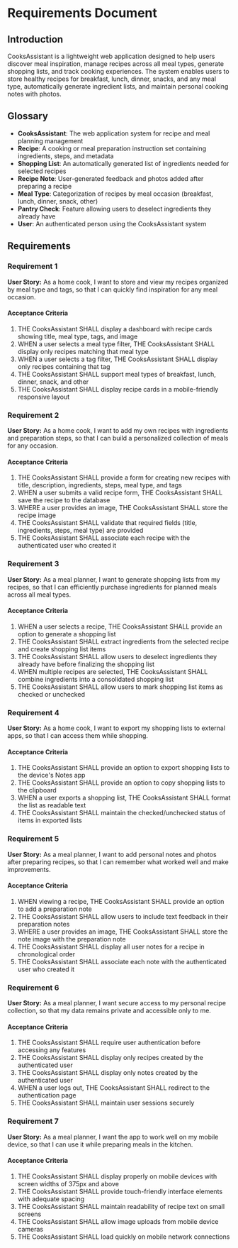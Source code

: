 # Requirements Document

## Introduction

CooksAssistant is a lightweight web application designed to help users discover meal inspiration, manage recipes across all meal types, generate shopping lists, and track cooking experiences. The system enables users to store healthy recipes for breakfast, lunch, dinner, snacks, and any meal type, automatically generate ingredient lists, and maintain personal cooking notes with photos.

## Glossary

- **CooksAssistant**: The web application system for recipe and meal planning management
- **Recipe**: A cooking or meal preparation instruction set containing ingredients, steps, and metadata
- **Shopping List**: An automatically generated list of ingredients needed for selected recipes
- **Recipe Note**: User-generated feedback and photos added after preparing a recipe
- **Meal Type**: Categorization of recipes by meal occasion (breakfast, lunch, dinner, snack, other)
- **Pantry Check**: Feature allowing users to deselect ingredients they already have
- **User**: An authenticated person using the CooksAssistant system

## Requirements

### Requirement 1

**User Story:** As a home cook, I want to store and view my recipes organized by meal type and tags, so that I can quickly find inspiration for any meal occasion.

#### Acceptance Criteria

1. THE CooksAssistant SHALL display a dashboard with recipe cards showing title, meal type, tags, and image
2. WHEN a user selects a meal type filter, THE CooksAssistant SHALL display only recipes matching that meal type
3. WHEN a user selects a tag filter, THE CooksAssistant SHALL display only recipes containing that tag
4. THE CooksAssistant SHALL support meal types of breakfast, lunch, dinner, snack, and other
5. THE CooksAssistant SHALL display recipe cards in a mobile-friendly responsive layout

### Requirement 2

**User Story:** As a home cook, I want to add my own recipes with ingredients and preparation steps, so that I can build a personalized collection of meals for any occasion.

#### Acceptance Criteria

1. THE CooksAssistant SHALL provide a form for creating new recipes with title, description, ingredients, steps, meal type, and tags
2. WHEN a user submits a valid recipe form, THE CooksAssistant SHALL save the recipe to the database
3. WHERE a user provides an image, THE CooksAssistant SHALL store the recipe image
4. THE CooksAssistant SHALL validate that required fields (title, ingredients, steps, meal type) are provided
5. THE CooksAssistant SHALL associate each recipe with the authenticated user who created it

### Requirement 3

**User Story:** As a meal planner, I want to generate shopping lists from my recipes, so that I can efficiently purchase ingredients for planned meals across all meal types.

#### Acceptance Criteria

1. WHEN a user selects a recipe, THE CooksAssistant SHALL provide an option to generate a shopping list
2. THE CooksAssistant SHALL extract ingredients from the selected recipe and create shopping list items
3. THE CooksAssistant SHALL allow users to deselect ingredients they already have before finalizing the shopping list
4. WHEN multiple recipes are selected, THE CooksAssistant SHALL combine ingredients into a consolidated shopping list
5. THE CooksAssistant SHALL allow users to mark shopping list items as checked or unchecked

### Requirement 4

**User Story:** As a home cook, I want to export my shopping lists to external apps, so that I can access them while shopping.

#### Acceptance Criteria

1. THE CooksAssistant SHALL provide an option to export shopping lists to the device's Notes app
2. THE CooksAssistant SHALL provide an option to copy shopping lists to the clipboard
3. WHEN a user exports a shopping list, THE CooksAssistant SHALL format the list as readable text
4. THE CooksAssistant SHALL maintain the checked/unchecked status of items in exported lists

### Requirement 5

**User Story:** As a meal planner, I want to add personal notes and photos after preparing recipes, so that I can remember what worked well and make improvements.

#### Acceptance Criteria

1. WHEN viewing a recipe, THE CooksAssistant SHALL provide an option to add a preparation note
2. THE CooksAssistant SHALL allow users to include text feedback in their preparation notes
3. WHERE a user provides an image, THE CooksAssistant SHALL store the note image with the preparation note
4. THE CooksAssistant SHALL display all user notes for a recipe in chronological order
5. THE CooksAssistant SHALL associate each note with the authenticated user who created it

### Requirement 6

**User Story:** As a meal planner, I want secure access to my personal recipe collection, so that my data remains private and accessible only to me.

#### Acceptance Criteria

1. THE CooksAssistant SHALL require user authentication before accessing any features
2. THE CooksAssistant SHALL display only recipes created by the authenticated user
3. THE CooksAssistant SHALL display only notes created by the authenticated user
4. WHEN a user logs out, THE CooksAssistant SHALL redirect to the authentication page
5. THE CooksAssistant SHALL maintain user sessions securely

### Requirement 7

**User Story:** As a meal planner, I want the app to work well on my mobile device, so that I can use it while preparing meals in the kitchen.

#### Acceptance Criteria

1. THE CooksAssistant SHALL display properly on mobile devices with screen widths of 375px and above
2. THE CooksAssistant SHALL provide touch-friendly interface elements with adequate spacing
3. THE CooksAssistant SHALL maintain readability of recipe text on small screens
4. THE CooksAssistant SHALL allow image uploads from mobile device cameras
5. THE CooksAssistant SHALL load quickly on mobile network connections